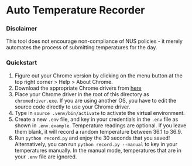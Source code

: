 # Auto Temperature Recorder

### Disclaimer

This tool does not encourage non-compliance of NUS policies - it merely automates the process of submitting temperatures for the day.

### Quickstart

1. Figure out your Chrome version by clicking on the menu button at the top right corner > Help > About Chrome.
2. Download the appropriate Chrome drivers from [here](https://sites.google.com/a/chromium.org/chromedriver/downloads)
3. Place your Chrome driver in the root of this directory as `chromedriver.exe`. If you are using another OS, you have to edit the source code directly to use your Chrome driver.
4. Type in `source .venv/bin/activate` to activate the virtual environment.
5. Create a new `.env` file, and key in your credentials in the `.env` file as shown in `.env.example`. Temperature readings are optional. If you leave them blank, it will record a random temperature between 36.1 to 36.9.
6. Run `python record.py` and enjoy the 30 seconds that you saved! Alternatively, you can run `python record.py --manual` to key in your temperatures manually. In the manual mode, temperatures that are in your `.env` file are ignored.
